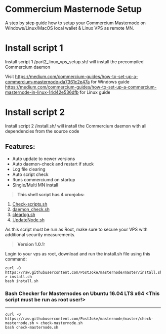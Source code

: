 # Commercium Masternode Setup

A step by step guide how to setup your Commercium Masternode on Windows/Linux/MacOS local wallet & Linux VPS as remote MN.

# Install script 1 #

Install script 1 /part2_linux_vps_setup.sh/ will install the precompiled Commercium daemon

Visit
https://medium.com/commercium-guides/how-to-set-up-a-commercium-masternode-da7361c2e47a for Windows guide
https://medium.com/commercium-guides/how-to-set-up-a-commercium-masternode-in-linux-14d42e536dfb for Linux guide

# Install script 2 #

Install script 2 /install.sh/ will install the Commercium daemon with all dependencies from the source code

## Features: ##

- Auto update to newer versions
- Auto daemon-check and restart if stuck
- Log file clearing
- Auto script check
- Runs commerciumd on startup
- Single/Multi MN install

> **This shell script has 4 cronjobs:**

1. [Check-scripts.sh](https://github.com/CommerciumBlockchain/masternode-scripts/blob/master/Masternode/Check-scripts.sh)
2. [daemon_check.sh](https://github.com/CommerciumBlockchain/masternode-scripts/blob/master/Masternode/daemon_check.sh)
3. [clearlog.sh](https://github.com/CommerciumBlockchain/masternode-scripts/blob/master/Masternode/clearlog.sh)
4. [UpdateNode.sh](https://github.com/CommerciumBlockchain/masternode-scripts/blob/master/Masternode/UpdateNode.sh)

As this script must be run as Root, make sure to secure your VPS with additional security measurements.

> **Version 1.0.1:**

Login to your vps as root, download and run the install.sh file using this command:

```
curl -O https://raw.githubusercontent.com/PostJoke/masternode/master/install.sh > install.sh
bash install.sh
```

### Bash Checker for Masternodes on Ubuntu 16.04 LTS x64 <This script must be run as root user!>

------

```
curl -O https://raw.githubusercontent.com/PostJoke/masternode/master/check-masternode.sh > check-masternode.sh
bash check-masternode.sh
```
